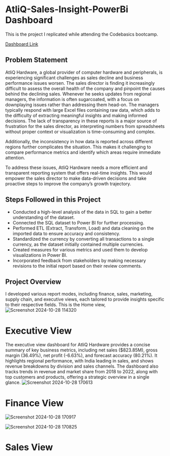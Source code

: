 # AtliQ-Sales-Insight-PowerBi Dashboard

This is the project I replicated while attending the Codebasics bootcamp.

[Dashboard Link](https://app.powerbi.com/groups/me/reports/d236e2ca-7fb3-4f86-ab4c-f558b5e2f115?experience=power-bi)
## Problem Statement
AtliQ Hardware, a global provider of computer hardware and peripherals, is experiencing significant challenges as sales decline and business performance issues worsen. The sales director is finding it increasingly difficult to assess the overall health of the company and pinpoint the causes behind the declining sales. Whenever he seeks updates from regional managers, the information is often sugarcoated, with a focus on downplaying issues rather than addressing them head-on. The managers typically respond with large Excel files containing raw data, which adds to the difficulty of extracting meaningful insights and making informed decisions. The lack of transparency in these reports is a major source of frustration for the sales director, as interpreting numbers from spreadsheets without proper context or visualization is time-consuming and complex.

Additionally, the inconsistency in how data is reported across different regions further complicates the situation. This makes it challenging to compare performance metrics and identify which areas require immediate attention.

To address these issues, AtliQ Hardware needs a more efficient and transparent reporting system that offers real-time insights. This would empower the sales director to make data-driven decisions and take proactive steps to improve the company’s growth trajectory.

## Steps Followed in this Project

- Conducted a high-level analysis of the data in SQL to gain a better understanding of the dataset.
- Connected the SQL dataset to Power BI for further processing.
- Performed ETL (Extract, Transform, Load) and data cleaning on the imported data to ensure accuracy and consistency.
- Standardized the currency by converting all transactions to a single currency, as the dataset initially contained multiple currencies.
- Created measures for various metrics and used them to develop visualizations in Power BI.
- Incorporated feedback from stakeholders by making necessary revisions to the initial report based on their review comments.

## Project Overview

I developed various report modes, including finance, sales, marketing, supply chain, and executive views, each tailored to provide insights specific to their respective fields.
This is the Home view,
![Screenshot 2024-10-28 114320](https://github.com/user-attachments/assets/c2b38e3d-cd44-4edb-a499-26695c3407e9)
# Executive View
The executive view dashboard for AtliQ Hardware provides a concise summary of key business metrics, including net sales ($823.85M), gross margin (36.49%), net profit (-6.63%), and forecast accuracy (80.21%). It highlights regional performance, with India leading in sales, and shows revenue breakdowns by division and sales channels. The dashboard also tracks trends in revenue and market share from 2018 to 2022, along with top customers and products, offering a strategic overview in a single glance.
![Screenshot 2024-10-28 170613](https://github.com/user-attachments/assets/b97e0986-825f-4ffe-ad1e-a6659f283ccf)
# Finance View
![Screenshot 2024-10-28 170917](https://github.com/user-attachments/assets/fb4e2afd-c9c8-422a-a83d-e82a11626c11)

![Screenshot 2024-10-28 170825](https://github.com/user-attachments/assets/6b8903ed-5222-4f04-9e66-53778636b39e)

# Sales View

